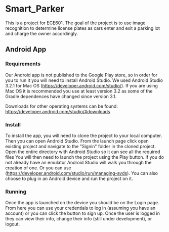 # Smart_Parker
This is a project for ECE601. The goal of the project is to use image recognition to determine license plates as cars enter and exit a parking lot and charge the owner accordingly. 


## Android App
### Requirements
Our Android app is not published to the Google Play store, so in order for you to run it you will need to install Android Studio.
We used Android Studio 3.2.1 for Mac OS (https://developer.android.com/studio/). If you are using Mac OS it is recommended you use at least version 3.2 as some of the Gradle dependences have changed since version 3.1. 

Downloads for other operating systems can be found: https://developer.android.com/studio/#downloads

### Install
To install the app, you will need to clone the project to your local computer.
Then you can open Android Studio. 
From the launch page click open existing project and navigate to the "Signin" folder in the cloned project.
Open the entire directory with Android Studio so it can see all the required files
You will then need to launch the project using the Play button. 
If you do not already have an emulator Android Studio will walk you through the creation of one. Or you can use (https://developer.android.com/studio/run/managing-avds).
You can also choose to plug in an Android device and run the project on it. 

### Running
Once the app is launched on the device you should be on the Login page. From here you can use your credentials to log in (assuming you have an account) or you can click the button to sign up. Once the user is logged in they can view their info, change their info (still under development), or logout.

